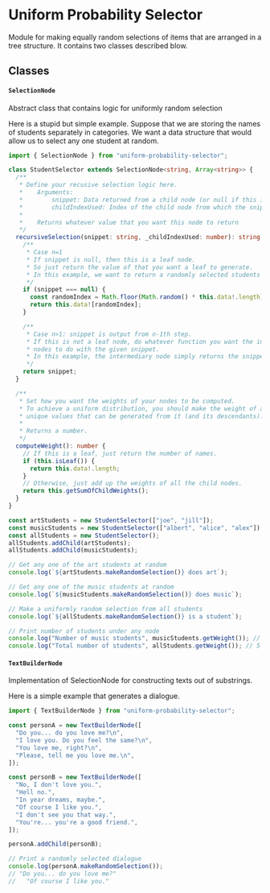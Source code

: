 # Uniform Probability Selector

Module for making equally random selections of items that are arranged in a tree structure. It contains two classes described blow.

## Classes

#### `SelectionNode`

Abstract class that contains logic for uniformly random selection

Here is a stupid but simple example. Suppose that we are storing the names of students separately in categories. We want a data structure that would allow us to select any one student at random.

```typescript
import { SelectionNode } from "uniform-probability-selector";

class StudentSelector extends SelectionNode<string, Array<string>> {
  /**
   * Define your recusive selection logic here.
   *    Arguments:
   *        snippet: Data returned from a child node (or null if this is a leaf node)
   *        childIndexUsed: Index of the child node from which the snippet was returned. (null if this is a leaf node)
   *
   *    Returns whatever value that you want this node to return
   */
  recursiveSelection(snippet: string, _childIndexUsed: number): string {
    /**
     * Case n=1
     * If snippet is null, then this is a leaf node.
     * So just return the value of that you want a leaf to generate.
     * In this example, we want to return a randomly selected students' name.
     */
    if (snippet === null) {
      const randomIndex = Math.floor(Math.random() * this.data!.length);
      return this.data![randomIndex];
    }

    /**
     * Case n>1: snippet is output from n-1th step.
     * If this is not a leaf node, do whatever function you want the intermediary
     * nodes to do with the given snippet.
     * In this example, the intermediary node simply returns the snippet as is.
     */
    return snippet;
  }

  /**
   * Set how you want the weights of your nodes to be computed.
   * To achieve a uniform distribution, you should make the weight of a node to be the number
   * unique values that can be generated from it (and its descendants).
   *
   * Returns a number.
   */
  computeWeight(): number {
    // If this is a leaf, just return the number of names.
    if (this.isLeaf()) {
      return this.data!.length;
    }
    // Otherwise, just add up the weights of all the child nodes.
    return this.getSumOfChildWeights();
  }
}

const artStudents = new StudentSelector(["joe", "jill"]);
const musicStudents = new StudentSelector(["albert", "alice", "alex"]);
const allStudents = new StudentSelector();
allStudents.addChild(artStudents);
allStudents.addChild(musicStudents);

// Get any one of the art students at random
console.log(`${artStudents.makeRandomSelection()} does art`);

// Get any one of the music students at random
console.log(`${musicStudents.makeRandomSelection()} does music`);

// Make a uniformly random selection from all students
console.log(`${allStudents.makeRandomSelection()} is a student`);

// Print number of students under any node
console.log("Number of music students", musicStudents.getWeight()); // 3
console.log("Total number of students", allStudents.getWeight()); // 5
```

#### `TextBuilderNode`

Implementation of SelectionNode for constructing texts out of substrings.

Here is a simple example that generates a dialogue.

```typescript
import { TextBuilderNode } from "uniform-probability-selector";

const personA = new TextBuilderNode([
  "Do you... do you love me?\n",
  "I love you. Do you feel the same?\n",
  "You love me, right?\n",
  "Please, tell me you love me.\n",
]);

const personB = new TextBuilderNode([
  "No, I don't love you.",
  "Hell no.",
  "In year dreams, maybe.",
  "Of course I like you.",
  "I don't see you that way.",
  "You're... you're a good friend.",
]);

personA.addChild(personB);

// Print a randomly selected dialogue
console.log(personA.makeRandomSelection());
// "Do you... do you love me?"
//   "Of course I like you."
```
